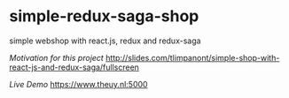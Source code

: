 # simple-redux-saga-shop
simple webshop with react.js, redux and redux-saga

*Motivation for this project*
http://slides.com/tlimpanont/simple-shop-with-react-js-and-redux-saga/fullscreen

*Live Demo*
https://www.theuy.nl:5000

